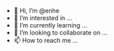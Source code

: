 - 👋 Hi, I’m @enhe
- 👀 I’m interested in ...
- 🌱 I’m currently learning ...
- 💞️ I’m looking to collaborate on ...
- 📫 How to reach me ...

<!---
enhe/enhe is a ✨ special ✨ repository because its `README.md` (this file) appears on your GitHub profile.
You can click the Preview link to take a look at your changes.
--->
